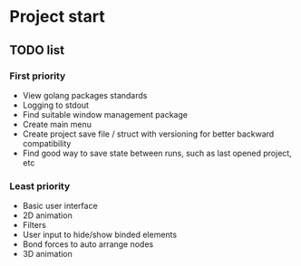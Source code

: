 # Project start
## TODO list
### First priority
 * View golang packages standards
 * Logging to stdout
 * Find suitable window management package
 * Create main menu
 * Create project save file / struct with versioning for better backward compatibility
 * Find good way to save state between runs, such as last opened project, etc
### Least priority
 * Basic user interface
 * 2D animation
 * Filters
 * User input to hide/show binded elements
 * Bond forces to auto arrange nodes
 * 3D animation